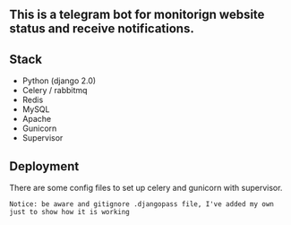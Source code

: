 
## This is a telegram bot for monitorign website status and receive notifications.


## Stack

- Python (django 2.0)
- Celery / rabbitmq
- Redis
- MySQL
- Apache
- Gunicorn
- Supervisor

## Deployment

There are some config files to set up celery and gunicorn with supervisor.

    Notice: be aware and gitignore .djangopass file, I've added my own just to show how it is working
